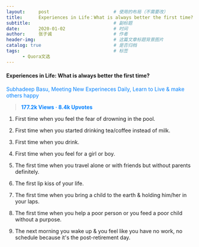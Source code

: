 ```yaml
---
layout:     post                        # 使用的布局（不需要改）
title:      Experiences in Life：What is always better the first time?
subtitle:                               # 副标题
date:       2020-01-02                  # 时间
author:     张子诚                       # 作者
header-img:                             # 这篇文章标题背景图片
catalog: true                           # 是否归档
tags:                                   # 标签
      - Quora文选
---
```


#### **Experiences in Life: What is always better the first time?**

<span style="color: rgb(0, 128, 255);">Subhadeep Basu, Meeting New Experineces Daily, Learn to Live & make others happy</span>

> **<span style="color: rgb(0, 128, 255);">177.2k Views · 8.4k Upvotes
> </span>**

1. First time when you feel the fear of drowning in the pool.


2. First time when you started drinking tea/coffee instead of milk.

3. First time when you drink.

4. First time when you feel for a girl or boy.


5. The first time when you travel alone or with friends but without parents definitely.

6. The first lip kiss of your life.

7. The first time when you bring a child to the earth & holding him/her in your laps.

8. The first time when you help a poor person or you feed a poor child without a purpose.

9. The next morning you wake up & you feel like you have no work, no schedule because it's the post-retirement day.


